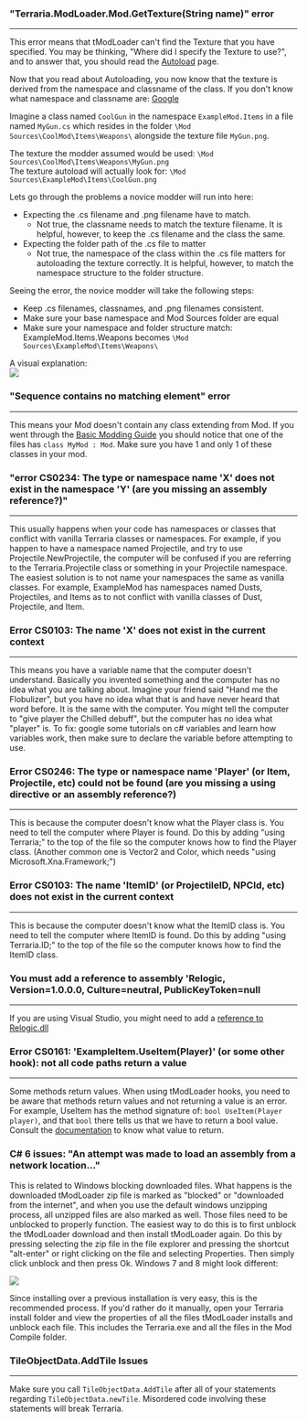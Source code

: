 ### "Terraria.ModLoader.Mod.GetTexture(String name)" error
___
This error means that tModLoader can't find the Texture that you have specified. You may be thinking, "Where did I specify the Texture to use?", and to answer that, you should read the [Autoload](https://github.com/blushiemagic/tModLoader/wiki/Basic-Autoload) page.  

Now that you read about Autoloading, you now know that the texture is derived from the namespace and classname of the class. If you don't know what namespace and classname are: [Google](http://www.google.com)

Imagine a class named `CoolGun` in the namespace `ExampleMod.Items` in a file named `MyGun.cs` which resides in the folder `\Mod Sources\CoolMod\Items\Weapons\` alongside the texture file `MyGun.png`.

The texture the modder assumed would be used: `\Mod Sources\CoolMod\Items\Weapons\MyGun.png`  
The texture autoload will actually look for: `\Mod Sources\ExampleMod\Items\CoolGun.png`  

Lets go through the problems a novice modder will run into here:
- Expecting the .cs filename and .png filename have to match.
  - Not true, the classname needs to match the texture filename. It is helpful, however, to keep the .cs filename and the class the same.
- Expecting the folder path of the .cs file to matter
  - Not true, the namespace of the class within the .cs file matters for autoloading the texture correctly. It is helpful, however, to match the namespace structure to the folder structure.

Seeing the error, the novice modder will take the following steps:
- Keep .cs filenames, classnames, and .png filenames consistent. 
- Make sure your base namespace and Mod Sources folder are equal
- Make sure your namespace and folder structure match: ExampleMod.Items.Weapons becomes `\Mod Sources\ExampleMod\Items\Weapons\`

A visual explanation:  
![](https://i.imgur.com/XLeNQCs.png)

### "Sequence contains no matching element" error
___
This means your Mod doesn't contain any class extending from Mod. If you went through the [Basic Modding Guide](https://github.com/blushiemagic/tModLoader/wiki/Basic-tModLoader-Modding-Guide) you should notice that one of the files has `class MyMod : Mod`. Make sure you have 1 and only 1 of these classes in your mod.

### "error CS0234: The type or namespace name 'X' does not exist in the namespace 'Y' (are you missing an assembly reference?)"
___
This usually happens when your code has namespaces or classes that conflict with vanilla Terraria classes or namespaces. For example, if you happen to have a namespace named Projectile, and try to use Projectile.NewProjectile, the computer will be confused if you are referring to the Terraria.Projectile class or something in your Projectile namespace. The easiest solution is to not name your namespaces the same as vanilla classes. For example, ExampleMod has namespaces named Dusts, Projectiles, and Items as to not conflict with vanilla classes of Dust, Projectile, and Item.

### Error CS0103: The name 'X' does not exist in the current context
___
This means you have a variable name that the computer doesn't understand. Basically you invented something and the computer has no idea what you are talking about. Imagine your friend said "Hand me the Flobulizer", but you have no idea what that is and have never heard that word before. It is the same with the computer. You might tell the computer to "give player the Chilled debuff", but the computer has no idea what "player" is. To fix: google some tutorials on c# variables and learn how variables work, then make sure to declare the variable before attempting to use. 

### Error CS0246: The type or namespace name 'Player' (or Item, Projectile, etc) could not be found (are you missing a using directive or an assembly reference?)
___
This is because the computer doesn't know what the Player class is. You need to tell the computer where Player is found. Do this by adding "using Terraria;" to the top of the file so the computer knows how to find the Player class. (Another common one is Vector2 and Color, which needs "using Microsoft.Xna.Framework;")

### Error CS0103: The name 'ItemID' (or ProjectileID, NPCId, etc) does not exist in the current context
___
This is because the computer doesn't know what the ItemID class is. You need to tell the computer where ItemID is found. Do this by adding "using Terraria.ID;" to the top of the file so the computer knows how to find the ItemID class.

### You must add a reference to assembly 'Relogic, Version=1.0.0.0, Culture=neutral, PublicKeyToken=null
___
If you are using Visual Studio, you might need to add a [reference to Relogic.dll](https://github.com/blushiemagic/tModLoader/wiki/Developing-with-Visual-Studio#error-cs0246-the-type-or-namespace-name-relogic-could-not-be-found)

### Error CS0161: 'ExampleItem.UseItem(Player)' (or some other hook): not all code paths return a value
___
Some methods return values. When using tModLoader hooks, you need to be aware that methods return values and not returning a value is an error. For example, UseItem has the method signature of: `bool UseItem(Player player)`, and that `bool` there tells us that we have to return a bool value. Consult the [documentation](http://blushiemagic.github.io/tModLoader/html/index.html) to know what value to return.

### C# 6 issues: "An attempt was made to load an assembly from a network location..."
This is related to Windows blocking downloaded files. What happens is the downloaded tModLoader zip file is marked as "blocked" or "downloaded from the internet", and when you use the default windows unzipping process, all unzipped files are also marked as well. Those files need to be unblocked to properly function. The easiest way to do this is to first unblock the tModLoader download and then install tModLoader again. Do this by pressing selecting the zip file in the file explorer and pressing the shortcut "alt-enter" or right clicking on the file and selecting Properties. Then simply click unblock and then press Ok. Windows 7 and 8 might look different:  

![](https://i.imgur.com/5IaE5U8.png)

Since installing over a previous installation is very easy, this is the recommended process. If you'd rather do it manually, open your Terraria install folder and view the properties of all the files tModLoader installs and unblock each file. This includes the Terraria.exe and all the files in the Mod Compile folder.

### TileObjectData.AddTile Issues
___
Make sure you call `TileObjectData.AddTile` after all of your statements regarding `TileObjectData.newTile`. Misordered code involving these statements will break Terraria.